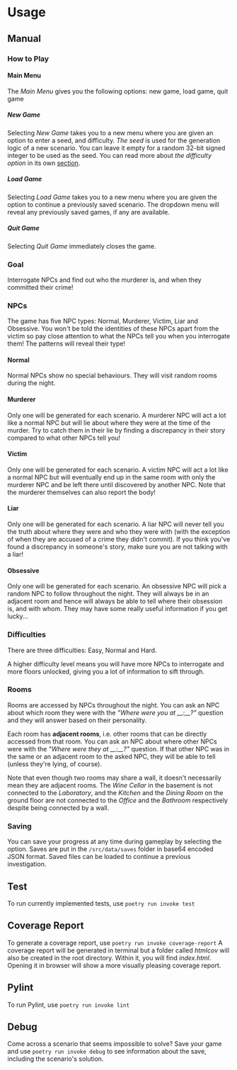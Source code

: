 # Usage
## Manual
### How to Play
#### Main Menu
The _Main Menu_ gives you the following options: new game, load game, quit game
##### New Game
Selecting _New Game_ takes you to a new menu where you are given an option to enter a seed, and difficulty. _The seed_ is used for the generation logic of a new scenario. You can leave it empty for a random 32-bit signed integer to be used as the seed. You can read more about _the difficulty option_ in its own [section](#difficulties).
##### Load Game
Selecting _Load Game_ takes you to a new menu where you are given the option to continue a previously saved scenario. The dropdown menu will reveal any previously saved games, if any are available.
##### Quit Game
Selecting _Quit Game_ immediately closes the game.
### Goal
Interrogate NPCs and find out who the murderer is, and when they committed their crime!
### NPCs
The game has five NPC types: Normal, Murderer, Victim, Liar and Obsessive. You won't be told the identities of these NPCs apart from the victim so pay close attention to what the NPCs tell you when you interrogate them! The patterns will reveal their type!
#### Normal
Normal NPCs show no special behaviours. They will visit random rooms during the night.
#### Murderer
Only one will be generated for each scenario. A murderer NPC will act a lot like a normal NPC but will lie about where they were at the time of the murder. Try to catch them in their lie by finding a discrepancy in their story compared to what other NPCs tell you!
#### Victim
Only one will be generated for each scenario. A victim NPC will act a lot like a normal NPC but will eventually end up in the same room with only the murderer NPC and be left there until discovered by another NPC. Note that the murderer themselves can also report the body!
#### Liar
Only one will be generated for each scenario. A liar NPC will never tell you the truth about where they were and who they were with (with the exception of when they are accused of a crime they didn't commit). If you think you've found a discrepancy in someone's story, make sure you are not talking with a liar!
#### Obsessive
Only one will be generated for each scenario. An obsessive NPC will pick a random NPC to follow throughout the night. They will always be in an adjacent room and hence will always be able to tell where their obsession is, and with whom. They may have some really useful information if you get lucky...
### Difficulties
There are three difficulties: Easy, Normal and Hard.

A higher difficulty level means you will have more NPCs to interrogate and more floors unlocked, giving you a lot of information to sift through.
### Rooms
Rooms are accessed by NPCs throughout the night. You can ask an NPC about which room they were with the *"Where were you at \_\_:\_\_?"* question and they will answer based on their personality.

Each room has **adjacent rooms**, i.e. other rooms that can be directly accessed from that room. You can ask an NPC about where other NPCs were with the *"Where were they at \_\_:\_\_?"* question. If that other NPC was in the same or an adjacent room to the asked NPC, they will be able to tell (unless they're lying, of course).

Note that even though two rooms may share a wall, it doesn't necessarily mean they are adjacent rooms. The *Wine Cellar* in the basement is not connected to the *Laboratory*, and the *Kitchen* and the *Dining Room* on the ground floor are not connected to the *Office* and the *Bathroom* respectively despite being connected by a wall.
### Saving
You can save your progress at any time during gameplay by selecting the option. Saves are put in the `/src/data/saves` folder in base64 encoded JSON format. Saved files can be loaded to continue a previous investigation.
## Test
To run currently implemented tests, use `poetry run invoke test`
## Coverage Report
To generate a coverage report, use `poetry run invoke coverage-report`
A coverage report will be generated in terminal but a folder called *htmlcov* will also be created in the root directory. Within it, you will find *index.html*. Opening it in browser will show a more visually pleasing coverage report.
## Pylint
To run Pylint, use `poetry run invoke lint`
## Debug
Come across a scenario that seems impossible to solve? Save your game and use `poetry run invoke debug` to see information about the save, including the scenario's solution.
